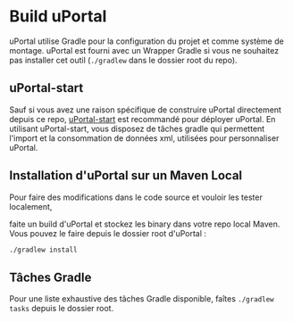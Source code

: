 # Build uPortal

uPortal utilise Gradle pour la configuration du projet et comme système de montage. uPortal est fourni avec un Wrapper Gradle si vous ne souhaitez pas installer cet outil (`./gradlew` dans le dossier root du repo).

## uPortal-start

Sauf si vous avez une raison spécifique de construire uPortal directement depuis
ce repo, [uPortal-start](https://github.com/Jasig/uPortal-start) est recommandé pour déployer uPortal. En utilisant uPortal-start, vous disposez de tâches gradle qui permettent l'import et la consommation de données xml, utilisées pour personnaliser uPortal.

## Installation d'uPortal sur un Maven Local

Pour faire des modifications dans le code source et vouloir les tester localement,

faite un build d'uPortal et stockez les binary dans votre repo local Maven. Vous pouvez le faire depuis le dossier root d'uPortal :

```bash
./gradlew install
```

## Tâches Gradle

Pour une liste exhaustive des tâches Gradle disponible, faîtes `./gradlew tasks` depuis le dossier root.
